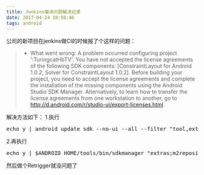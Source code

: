 ```yaml
---
title: Jenkins编译问题解决记录
date: 2017-04-24 10:56:46
tags: android
---
```

公司的新项目在jenkins做CI的时候报了个这样的问题：
> * What went wrong:
A problem occurred configuring project ':TuringcatHbTV'.
> You have not accepted the license agreements of the following SDK components:
  [ConstraintLayout for Android 1.0.2, Solver for ConstraintLayout 1.0.2].
  Before building your project, you need to accept the license agreements and complete the installation of the missing components using the Android Studio SDK Manager.
  Alternatively, to learn how to transfer the license agreements from one workstation to another, go to http://d.android.com/r/studio-ui/export-licenses.html
  
解决方法如下：
1.执行
<pre>
echo y | android update sdk --no-ui --all --filter "tool,extra-android-m2repository,extra-android-support,extra-google-google_play_services,extra-google-m2repository"
</pre>

2.再执行
<pre>
echo y | $ANDROID_HOME/tools/bin/sdkmanager "extras;m2repository;com;android;support;constraint;constraint-layout-solver;1.0.2"
</pre>

然后做个Retrigger就没问题了